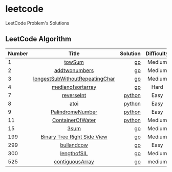 # leetcode
LeetCode Problem's Solutions
## LeetCode Algorithm

| Number        | Title         | Solution  | Difficulty |
| ------------- |:-------------:| ---------:| :---------:|
| 1             | [towSum](https://leetcode.com/problems/two-sum/)| [go](algorithms/golang/twosum/twosum.go)|  Medium |
| 2             | [addtwonumbers](https://leetcode.com/problems/add-two-numbers/)| [go](algorithms/golang/addtwonumber/addtwonumber.go)| Medium |    
| 3             |[longestSubWithoutRepeatingChar](https://leetcode.com/problems/longest-substring-without-repeating-characters/)|[go](algorithms/golang/lenthofsubstring/longestchar.go)|Medium|
| 4             |[medianofsortarray](https://leetcode.com/problems/median-of-two-sorted-arrays/)|[go](algorithms/golang/median/madian.go)|Hard|
| 7             |[reverseInt](https://leetcode.com/problems/reverse-integer/)|[python](algorithms/python/reverse/reverse.py)|Easy|
| 8             |[atoi](https://leetcode.com/problems/string-to-integer-atoi/)|[python](algorithms/python/Atoi/atoi.py)|Easy|
| 9             |[PalindromeNumber](https://leetcode.com/problems/palindrome-number/)|[python](algorithms/python/palindrome/palindrome.py)|Easy|
| 11            |[ContainerOfWater](https://leetcode.com/problems/container-with-most-water/)|[python](/algorithms/python/container/maxarea.py)|Medium|
| 15            |[3sum](https://leetcode.com/problems/3sum/)|[go](algorithms/golang/threesum/threesum.go)| Medium|
| 199			|[Binary Tree Right Side View](https://leetcode.com/problems/binary-tree-right-side-view)|[go](algorithms/golang/binaryTreeRightView/rightView.go) |Medium|
| 299           |[bullandcow](https://leetcode.com/problems/bulls-and-cows/)|[go](algorithms/golang/bullAndCow/getHint.go)|Easy|
| 300           |[lengthofSIL](https://leetcode.com/problems/longest-increasing-subsequence/)|[go](algorithms/golang/longestIncSub/lengthofLIS.go)|Medium|
| 525 | [contiguousArray](https://leetcode.com/problems/contiguous-array/)|[go](algorithms/golang/contiguousArray/solutions.go)| medium |
